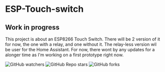 # ESP-Touch-switch

## Work in progress

This project is about an ESP8266 Touch Switch. There will be 2 version of it for now, the one with a relay, and one without it. The relay-less version wil be user for the Home Assistant. For now, there wont by any updates for a alonger time as I'm working on a first prototype right now.



![GitHub watchers](https://img.shields.io/github/watchers/Mineplayerminer/ESP-Touch-switch?style=social)
![GitHub Repo stars](https://img.shields.io/github/stars/Mineplayerminer/ESP-Touch-switch?style=social)
![GitHub forks](https://img.shields.io/github/forks/Mineplayerminer/ESP-Touch-switch?style=social)
